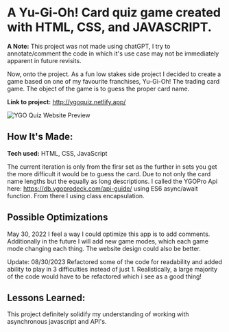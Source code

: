 # A Yu-Gi-Oh! Card quiz game created with HTML, CSS, and JAVASCRIPT.

**A Note:** This project was not made using chatGPT, I try to
annotate/comment the code in which it's use case may not be immediately apparent in future revisits.

Now, onto the project. As a fun low stakes side project I decided to create a game based on one of my favourite franchises, Yu-Gi-Oh! The trading card game. The object of the game is to guess the proper card name.

**Link to project:** http://ygoquiz.netlify.app/

![YGO Quiz Website Preview](https://i.ibb.co/Hrp2gsy/ygoquiz.gif)

## How It's Made:

**Tech used:** HTML, CSS, JavaScript

The current iteration is only from the firsr set as the further in sets you get the more difficult it would be to guess the card. Due to not only the card name lengths but the equally as long descriptions. I called the YGOPro Api here: https://db.ygoprodeck.com/api-guide/ using ES6 async/await function. From there I using class encapsulation.

## Possible Optimizations

May 30, 2022
I feel a way I could optimize this app is to add comments. Additionally in the future I will add new game modes, which each game mode changing each thing. The website design could also be better.

Update: 08/30/2023
Refactored some of the code for readability and added ability to play in 3 difficulties instead of just 1.
Realistically, a large majority of the code would have to be refactored which i see as a good thing!

## Lessons Learned:

This project definitely solidify my understanding of working with asynchronous javascript and API's.
